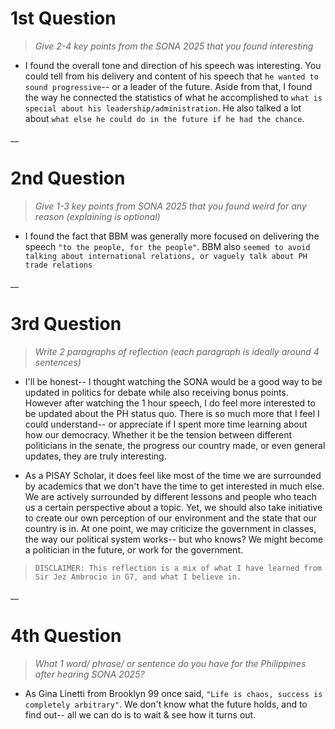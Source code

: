 # **1st Question**
> *Give 2-4 key points from the SONA 2025 that you found interesting*
- I found the overall tone and direction of his speech was interesting. You could tell from his delivery and content of his speech that 
`he wanted to sound progressive`-- or a leader of the future. Aside from that, I found the way he connected the statistics of what he accomplished 
to `what is special about his leadership/administration`. He also talked a lot about `what else he could do in the future if he had the chance`.

__
# **2nd Question**
> *Give 1-3 key points from SONA 2025 that you found weird for any reason (explaining is optional)*
- I found the fact that BBM was generally more focused on delivering the speech `"to the people, for the people"`. BBM also `seemed to avoid talking about international relations, or vaguely talk about PH trade relations`

__
# **3rd Question**
> *Write 2 paragraphs of reflection (each paragraph is ideally around 4 sentences)*
- I'll be honest-- I thought watching the SONA would be a good way to be updated in politics for debate while also receiving bonus points. 
However after watching the 1 hour speech, I do feel more interested to be updated about the PH status quo. There is so much more that I feel
I could understand-- or appreciate if I spent more time learning about how our democracy. Whether it be the tension between different politicians in the senate,
the progress our country made, or even general updates, they are truly interesting. 

- As a PISAY Scholar, it does feel like most of the time we are surrounded by academics that we don't have the time to get interested in much else.
We are actively surrounded by different lessons and people who teach us a certain perspective about a topic. Yet, we should also take initiative to
create our own perception of our environment and the state that our country is in. At one point, we may criticize the government in classes, the
way our political system works-- but who knows? We might become a politician in the future, or work for the government.

> `DISCLAIMER: This reflection is a mix of what I have learned from Sir Jez Ambrocio in G7, and what I believe in.`

__
# **4th Question**
> *What 1 word/ phrase/ or sentence do you have for the Philippines after hearing SONA 2025?*
- As Gina Linetti from Brooklyn 99 once said, `"Life is chaos, success is completely arbitrary"`. We don't know what the future holds, and to find out--
all we can do is to wait & see how it turns out.  